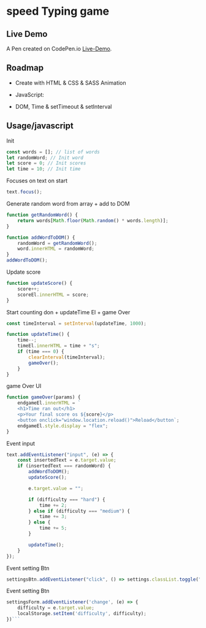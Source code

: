 # speed Typing game

## Live Demo

A Pen created on CodePen.io [Live-Demo](https://codepen.io/sajjad-10/pen/OJzYmdV?editors=1010).

## Roadmap

-   Create with HTML & CSS & SASS Animation

-   JavaScript:

-   DOM, Time & setTimeout & setInterval

## Usage/javascript

Init

```javascript
const words = []; // list of words
let randomWord; // Init word
let score = 0; // Init scores
let time = 10; // Init time
```

Focuses on text on start

```javascript
text.focus();
```

Generate random word from array + add to DOM

```javascript
function getRandomWord() {
    return words[Math.floor(Math.random() * words.length)];
}

function addWordToDOM() {
    randomWord = getRandomWord();
    word.innerHTML = randomWord;
}
addWordToDOM();
```

Update score

```javascript
function updateScore() {
    score++;
    scoreEl.innerHTML = score;
}
```

Start counting don + updateTime El + game Over

```javascript
const timeInterval = setInterval(updateTime, 1000);

function updateTime() {
    time--;
    timeEl.innerHTML = time + "s";
    if (time === 0) {
        clearInterval(timeInterval);
        gameOver();
    }
}
```

game Over UI

```javascript
function gameOver(params) {
    endgameEl.innerHTML = `
    <h1>Time ran out</h1>
    <p>Your final score os ${score}</p>
    <button onclick="window.location.reload()">Reload</button`;
    endgameEl.style.display = "flex";
}
```

Event input

```javascript
text.addEventListener("input", (e) => {
    const insertedText = e.target.value;
    if (insertedText === randomWord) {
        addWordToDOM();
        updateScore();

        e.target.value = "";

        if (difficulty === "hard") {
            time += 2;
        } else if (difficulty === "medium") {
            time += 3;
        } else {
            time += 5;
        }

        updateTime();
    }
});
```

Event setting Btn

```javascript
settingsBtn.addEventListener("click", () => settings.classList.toggle("hide"));
```

Event setting Btn

````javascript
settingsForm.addEventListener('change', (e) => {
    difficulty = e.target.value;
    localStorage.setItem('difficulty', difficulty);
})```
````
